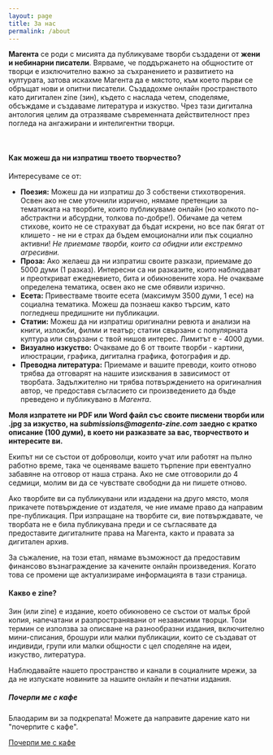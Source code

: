 ```yaml
---
layout: page
title: За нас
permalink: /about
---
```


<div class="row justify-content-between about-text">
<div class="col-md-8 pr-5">

<p>
<b class="bold-pink-text">Магента</b> се роди с мисията да публикуваме творби създадени от <b class="bold-pink-text">жени и небинарни писатели</b>. Вярваме, че поддържането на общностите от творци е изключително важно за съхранението и развитието на културата, затова искахме Магента да е мястото, към което първи се обръщат нови и опитни писатели. Създадохме онлайн пространството като дигитален zine (зин), където с наслада четем, споделяме, обсъждаме и създаваме литература и изкуство. Чрез тази дигитална антология целим да отразяваме съвременната действителност през погледа на ангажирани и интелигентни творци. 
</p>


<br>
<h4 class="brown-text">Как можеш да ни изпратиш твоето творчество?</h4>
<p>
Интересуваме се от:
<ul>
    <li>
        <b class="bold-pink-text">Поезия:</b> Можеш да ни изпратиш до 3 собствени стихотворения. Освен ако не сме уточнили изрично, нямаме претенции за тематиката на творбите, които публикуваме онлайн (но колкото по-абстрактни и абсурдни, толкова по-добре!). Обичаме да четем стихове, които не се страхуват да бъдат искрени, но все пак бягат от клишето - не ни е страх да бъдем емоционални или пък социално активни! <em>Не приемаме творби, които са обидни или екстремно агресивни.</em>
    </li>
    <li>
        <b class="bold-pink-text">Проза:</b> Ако желаеш да ни изпратиш своите разкази, приемаме до 5000 думи (1 разказ). Интересни са ни разказите, които наблюдават и преоткриват ежедневието, бита и обикновените хора. Не очакваме определена тематика, освен ако не сме обявили изрично. 
    </li>
    <li>
        <b class="bold-pink-text">Есета:</b> Привестваме твоите есета (максимум 3500 думи, 1 есе) на социална тематика. Можеш да познаеш какво търсим, като погледнеш предишните ни публикации.
    </li>
    <li>
        <b class="bold-pink-text">Статии:</b> Можеш да ни изпратиш оригинални ревюта и анализи на книги, изложби, филми и театър; статии свързани с популярната култура или свързани с твой нишов интерес. Лимитът е - 4000 думи. 
    </li>
    <li>
        <b class="bold-pink-text">Визуално изкуство:</b> Очакваме до 6 от твоите творби - картини, илюстрации, графика, дигитална графика, фотография и др.
    </li>
    <li>
        <b class="bold-pink-text">Преводна литература:</b> Приемаме и вашите преводи, които отново трябва да отговарят на нашите изисквания в зависимост от творбата. Задължително ни трябва потвърждението на оригиналния автор, че предоставя съгласието си произведението да бъде преведено и публикувано в <i>Магента</i>. 
    </li>
</ul>
</p>


<p>
<b>Моля изпратете ни PDF или Word файл със своите писмени творби или .jpg за изкуство, на <em>submissions@magenta-zine.com</em> заедно с кратко описание (100 думи), в което ни разказвате за вас, творчеството и интересите ви.
</b>
</p>

<p>
Екипът ни се състои от доброволци, които учат или работят на пълно работно време, така че оценяваме вашето търпение при евентуално забавяне на отговор от наша страна. Ако не сме отговорили до 4 седмици, молим ви да се чувствате свободни да ни пишете отново.
</p>

<p>
Ако творбите ви са публикувани или издадени на друго място, моля прикачете потвърждение от издателя, че ние имаме право да направим пре-публикация. При изпращане на творбите си, вие потвърждавате, че творбата не е била публикувана преди и се съгласявате да предоставите дигиталните права на Магента, както и правата за дигитален архив.
</p>

<p>
За съжаление, на този етап, нямаме възможност да предоставим финансово възнаграждение за качените онлайн произведения. Когато това се промени ще актуализираме информацията в тази страница. 
</p>

<h4 class="brown-text">Какво е zine?</h4>
<p>
Зин (или zine) е издание, което обикновено се състои от малък брой копия, напечатани и разпространявани от независими творци. Този термин се използва за описване на разнообразни издания, включително мини-списания, брошури или малки публикации, които се създават от индивиди, групи или малки общности с цел споделяне на идеи, изкуство, литература.
</p>


<p>
Наблюдавайте нашето пространство и канали в социалните мрежи, за да не изпускате новините за нашите онлайн и печатни издания.
</p>

</div>

<div class="col-md-4">

<div class="sticky-top sticky-top-80">
<h5 class="brown-text">Почерпи ме с кафе</h5>

<p>Блаодарим ви за подкрепата! Можете да направите дарение като ни "почерпите с кафе".</p>

<a target="_blank" href="https://www.wowthemes.net/donate/" class="btn pink">Почерпи ме с кафе</a> 

</div>
</div>
</div>